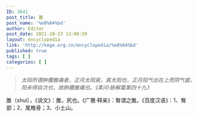 ```yaml
---
ID: 3641
post_title: 脽
post_name: '%e8%84%bd'
author: Editor
post_date: 2021-10-23 13:08:59
layout: encyclopedia
link: 'http://kege.org.cn/encyclopedia/%e8%84%bd'
published: true
tags: [ ]
categories: [ ]
---
```

<blockquote><em>太阳所谓肿腰脽痛者，正月太阳寅，寅太阳也，正月阳气出在上而阴气盛，阳未得自次也，故肿腰脽痛也。《素问·脉解篇第四十九》</em></blockquote>
脽（shuí），《说文》：脽，尻也。《广雅·释亲》：臀谓之脽。《百度汉语》：1、臀部；2、尾椎骨；3、小土山。